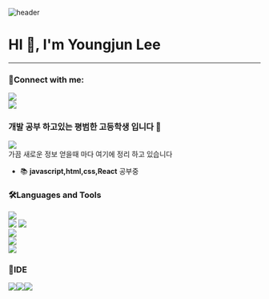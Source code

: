 ![header](https://capsule-render.vercel.app/api?type=Waving&color=auto&height=250&section=header&text=thisisyoungjun&fontSize=100)


<h1 >HI 👋, I'm Youngjun Lee</h1>
<hr>
<h3 >🤙Connect with me:</h3>

<a href="https://instagram.com/yeseyeyoungjun" target="blank"><img src="https://img.shields.io/badge/Instagram-E4405F?style=flat-square&logo=Instagram&logoColor=white"/></a> <br>
<a href="mailto:a8853665@gmail.com" target="blank"><img src="https://img.shields.io/badge/a8853665@gmail.com-EA4335?style=flat-square&logo=Gmail&logoColor=white"/></a>


<h3>개발 공부 하고있는 평범한 고등학생 입니다 🚀</h3>
<a href="https://aluminum-rambutan-1c9.notion.site/44439835b1e7469187fe1569fe99ad22?v=33a2cb9adf834725ba6b6922a1900465">
<img src="https://img.shields.io/badge/Notion-white?style=flat-square&logo=notion&logoColor=black"/>
</a><br>
가끔 새로운 정보 얻을때 마다 여기에 정리 하고 있습니다

- 📚 **javascript,html,css,React** 공부중

<h3>🛠Languages and Tools</h3>


<img src="https://img.shields.io/badge/OralceDB-F80000?style=flat-square&logo=oracle&logoColor=white"/><br>
<img src="https://img.shields.io/badge/Html-red?style=flat-square&logo=HTML5&logoColor=white"/> <img src="https://img.shields.io/badge/Css-1572B6?style=flat-square&logo=css3&logoColor=white"/><br>
<img src="https://img.shields.io/badge/Javascript-F7DF1E?style=flat-square&logo=JavaScript&logoColor=black"/><br>
<img src="https://img.shields.io/badge/React-61DAFB?style=flat-square&logo=react&logoColor=black"/><br>
<img src="https://img.shields.io/badge/git-F05032?style=flat-square&logo=git&logoColor=white"/>

<h3>🧰IDE</h3>
<p>
<img src="https://img.shields.io/badge/vsCode-007ACC?style=flat-square&logo=Visual Studio Code&logoColor=white"/><img src="https://img.shields.io/badge/IntelliJ-000000?style=flat-square&logo=IntelliJ IDEA&logoColor=white"/><img src="https://img.shields.io/badge/WebStorm-000000?style=flat-square&logo=WebStorm&logoColor=white"/>
  </p>


